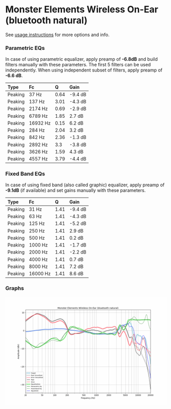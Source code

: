 # Monster Elements Wireless On-Ear (bluetooth natural)
See [usage instructions](https://github.com/jaakkopasanen/AutoEq#usage) for more options and info.

### Parametric EQs
In case of using parametric equalizer, apply preamp of **-6.8dB** and build filters manually
with these parameters. The first 5 filters can be used independently.
When using independent subset of filters, apply preamp of **-6.6 dB**.

| Type    | Fc       |    Q | Gain    |
|:--------|:---------|:-----|:--------|
| Peaking | 37 Hz    | 0.64 | -9.4 dB |
| Peaking | 137 Hz   | 3.01 | -4.3 dB |
| Peaking | 2174 Hz  | 0.69 | -2.9 dB |
| Peaking | 6789 Hz  | 1.85 | 2.7 dB  |
| Peaking | 16932 Hz | 0.15 | 6.2 dB  |
| Peaking | 284 Hz   | 2.04 | 3.2 dB  |
| Peaking | 842 Hz   | 2.36 | -1.3 dB |
| Peaking | 2892 Hz  | 3.3  | -3.8 dB |
| Peaking | 3626 Hz  | 1.59 | 4.3 dB  |
| Peaking | 4557 Hz  | 3.79 | -4.4 dB |

### Fixed Band EQs
In case of using fixed band (also called graphic) equalizer, apply preamp of **-9.1dB**
(if available) and set gains manually with these parameters.

| Type    | Fc       |    Q | Gain    |
|:--------|:---------|:-----|:--------|
| Peaking | 31 Hz    | 1.41 | -9.4 dB |
| Peaking | 63 Hz    | 1.41 | -4.3 dB |
| Peaking | 125 Hz   | 1.41 | -5.2 dB |
| Peaking | 250 Hz   | 1.41 | 2.9 dB  |
| Peaking | 500 Hz   | 1.41 | 0.2 dB  |
| Peaking | 1000 Hz  | 1.41 | -1.7 dB |
| Peaking | 2000 Hz  | 1.41 | -2.2 dB |
| Peaking | 4000 Hz  | 1.41 | 0.7 dB  |
| Peaking | 8000 Hz  | 1.41 | 7.2 dB  |
| Peaking | 16000 Hz | 1.41 | 8.6 dB  |

### Graphs
![](./Monster%20Elements%20Wireless%20On-Ear%20(bluetooth%20natural).png)